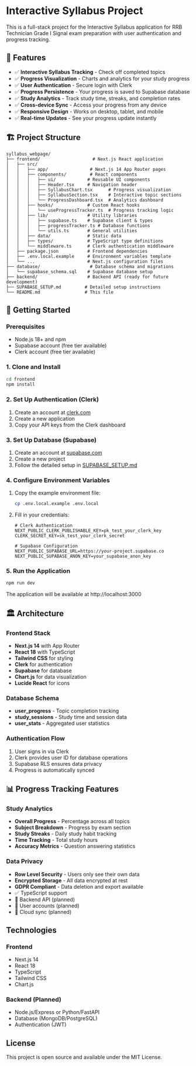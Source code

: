 # Interactive Syllabus Project

This is a full-stack project for the Interactive Syllabus application for RRB Technician Grade I Signal exam preparation with user authentication and progress tracking.

## 🚀 Features

- ✅ **Interactive Syllabus Tracking** - Check off completed topics
- ✅ **Progress Visualization** - Charts and analytics for your study progress
- ✅ **User Authentication** - Secure login with Clerk
- ✅ **Progress Persistence** - Your progress is saved to Supabase database
- ✅ **Study Analytics** - Track study time, streaks, and completion rates
- ✅ **Cross-device Sync** - Access your progress from any device
- ✅ **Responsive Design** - Works on desktop, tablet, and mobile
- ✅ **Real-time Updates** - See your progress update instantly

## 🏗️ Project Structure

```
syllabus_webpage/
├── frontend/                    # Next.js React application
│   ├── src/
│   │   ├── app/                # Next.js 14 App Router pages
│   │   ├── components/         # React components
│   │   │   ├── ui/            # Reusable UI components
│   │   │   ├── Header.tsx     # Navigation header
│   │   │   ├── SyllabusChart.tsx      # Progress visualization
│   │   │   ├── SyllabusSection.tsx    # Interactive topic sections
│   │   │   └── ProgressDashboard.tsx  # Analytics dashboard
│   │   ├── hooks/             # Custom React hooks
│   │   │   └── useProgressTracker.ts  # Progress tracking logic
│   │   ├── lib/               # Utility libraries
│   │   │   ├── supabase.ts    # Supabase client & types
│   │   │   ├── progressTracker.ts # Database functions
│   │   │   └── utils.ts       # General utilities
│   │   ├── data/              # Static data
│   │   ├── types/             # TypeScript type definitions
│   │   └── middleware.ts      # Clerk authentication middleware
│   ├── package.json           # Frontend dependencies
│   ├── .env.local.example     # Environment variables template
│   └── ...                    # Next.js configuration files
├── database/                   # Database schema and migrations
│   └── supabase_schema.sql    # Supabase database setup
├── backend/                   # Backend API (ready for future development)
├── SUPABASE_SETUP.md         # Detailed setup instructions
└── README.md                 # This file
```

## 🚀 Getting Started

### Prerequisites

- Node.js 18+ and npm
- Supabase account (free tier available)
- Clerk account (free tier available)

### 1. Clone and Install

```bash
cd frontend
npm install
```

### 2. Set Up Authentication (Clerk)

1. Create an account at [clerk.com](https://clerk.com)
2. Create a new application
3. Copy your API keys from the Clerk dashboard

### 3. Set Up Database (Supabase)

1. Create an account at [supabase.com](https://supabase.com)
2. Create a new project
3. Follow the detailed setup in [SUPABASE_SETUP.md](./SUPABASE_SETUP.md)

### 4. Configure Environment Variables

1. Copy the example environment file:
   ```bash
   cp .env.local.example .env.local
   ```

2. Fill in your credentials:
   ```env
   # Clerk Authentication
   NEXT_PUBLIC_CLERK_PUBLISHABLE_KEY=pk_test_your_clerk_key
   CLERK_SECRET_KEY=sk_test_your_clerk_secret
   
   # Supabase Configuration
   NEXT_PUBLIC_SUPABASE_URL=https://your-project.supabase.co
   NEXT_PUBLIC_SUPABASE_ANON_KEY=your_supabase_anon_key
   ```

### 5. Run the Application

```bash
npm run dev
```

The application will be available at http://localhost:3000

## 🏛️ Architecture

### Frontend Stack
- **Next.js 14** with App Router
- **React 18** with TypeScript
- **Tailwind CSS** for styling
- **Clerk** for authentication
- **Supabase** for database
- **Chart.js** for data visualization
- **Lucide React** for icons

### Database Schema
- **user_progress** - Topic completion tracking
- **study_sessions** - Study time and session data
- **user_stats** - Aggregated user statistics

### Authentication Flow
1. User signs in via Clerk
2. Clerk provides user ID for database operations
3. Supabase RLS ensures data privacy
4. Progress is automatically synced

## 📊 Progress Tracking Features

### Study Analytics
- **Overall Progress** - Percentage across all topics
- **Subject Breakdown** - Progress by exam section
- **Study Streaks** - Daily study habit tracking
- **Time Tracking** - Total study hours
- **Accuracy Metrics** - Question answering statistics

### Data Privacy
- **Row Level Security** - Users only see their own data
- **Encrypted Storage** - All data encrypted at rest
- **GDPR Compliant** - Data deletion and export available
- ✅ TypeScript support
- 🔄 Backend API (planned)
- 🔄 User accounts (planned)
- 🔄 Cloud sync (planned)

## Technologies

### Frontend
- Next.js 14
- React 18
- TypeScript
- Tailwind CSS
- Chart.js

### Backend (Planned)
- Node.js/Express or Python/FastAPI
- Database (MongoDB/PostgreSQL)
- Authentication (JWT)

## License

This project is open source and available under the MIT License.
